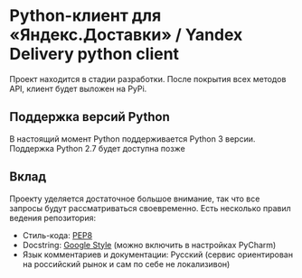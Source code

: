 # Python-клиент для «Яндекс.Доставки» / Yandex Delivery python client

Проект находится в стадии разработки. После покрытия всех методов API, клиент будет выложен на PyPi.

## Поддержка версий Python
В настоящий момент Python поддерживается Python 3 версии. Поддержка Python 2.7 будет доступна позже 
 
## Вклад 

Проекту уделяется достаточное большое внимание, так что все запросы будут рассматриваться своевременно. Есть несколько правил
ведения репозитория:

 * Стиль-кода: [PEP8](https://www.python.org/dev/peps/pep-0008/)
 * Docstring: [Google Style](http://sphinxcontrib-napoleon.readthedocs.io/en/latest/example_google.html) (можно включить в настройках PyCharm)
 * Язык комментариев и документации: Русский (сервис ориентирован на российский рынок и сам по себе не локализивон)